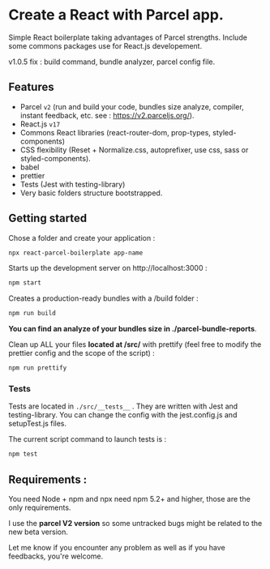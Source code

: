 # Create a React with Parcel app.

Simple React boilerplate taking advantages of Parcel strengths.
Include some commons packages use for React.js developement.

v1.0.5 fix : build command, bundle analyzer, parcel config file.

## Features

- Parcel `v2` (run and build your code, bundles size analyze, compiler, instant feedback, etc. see : https://v2.parceljs.org/).
- React.js `v17`
- Commons React libraries (react-router-dom, prop-types, styled-components)
- CSS flexibility (Reset + Normalize.css, autoprefixer, use css, sass or styled-components).
- babel
- prettier
- Tests (Jest with testing-library)
- Very basic folders structure bootstrapped.

## Getting started

Chose a folder and create your application :

```bash
npx react-parcel-boilerplate app-name
```

Starts up the development server on http://localhost:3000 :

```bash
npm start
```

Creates a production-ready bundles with a /build folder :

```bash
npm run build
```

**You can find an analyze of your bundles size in ./parcel-bundle-reports**.

Clean up ALL your files **located at /src/** with prettify (feel free to modify the prettier config and the scope of the script) :

```bash
npm run prettify
```

### Tests

Tests are located in `./src/__tests__` .
They are written with Jest and testing-library.
You can change the config with the jest.config.js and setupTest.js files.

The current script command to launch tests is :

```bash
npm test
```

## Requirements : 

You need Node + npm and npx need npm 5.2+ and higher, those are the only requirements.

I use the **parcel V2 version** so some untracked bugs might be related to the new beta version.

Let me know if you encounter any problem as well as if you have feedbacks, you're welcome.
